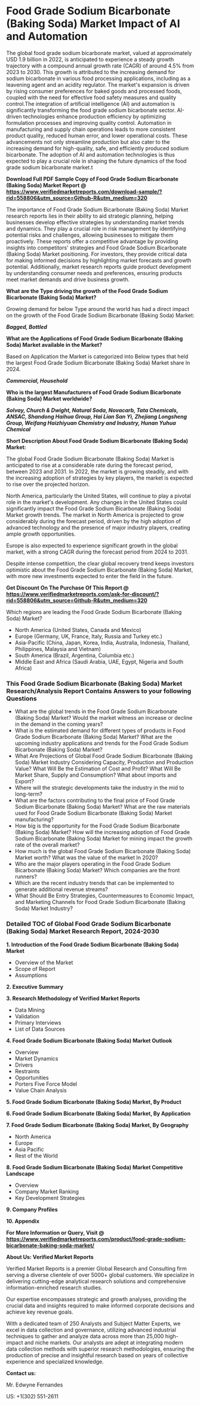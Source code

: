 <meta name="title" content="Global Food Grade Sodium Bicarbonate (Baking Soda) Market Impact of AI and Automation"><meta name="description" content="The global food grade sodium bicarbonate market, valued at approximately USD 1.9 billion in 2022, is anticipated to experience a steady growth trajectory with a compound "><meta name="title" content="Food Grade Sodium Bicarbonate (Baking Soda) Market Size, Share, Scope, Trends, Growth, Opportunities, Analysis, Forecast"><h1>Food Grade Sodium Bicarbonate (Baking Soda) Market Impact of AI and Automation</h1>The global food grade sodium bicarbonate market, valued at approximately USD 1.9 billion in 2022, is anticipated to experience a steady growth trajectory with a compound annual growth rate (CAGR) of around 4.5% from 2023 to 2030. This growth is attributed to the increasing demand for sodium bicarbonate in various food processing applications, including as a leavening agent and an acidity regulator. The market's expansion is driven by rising consumer preferences for baked goods and processed foods, coupled with the need for effective food safety measures and quality control.The integration of artificial intelligence (AI) and automation is significantly transforming the food grade sodium bicarbonate sector. AI-driven technologies enhance production efficiency by optimizing formulation processes and improving quality control. Automation in manufacturing and supply chain operations leads to more consistent product quality, reduced human error, and lower operational costs. These advancements not only streamline production but also cater to the increasing demand for high-quality, safe, and efficiently produced sodium bicarbonate. The adoption of AI and automation technologies is thus expected to play a crucial role in shaping the future dynamics of the food grade sodium bicarbonate market.t</p><p id="" class=""><strong>Download Full PDF Sample Copy of Food Grade Sodium Bicarbonate (Baking Soda) Market Report @ <a href="https://www.verifiedmarketreports.com/download-sample/?rid=558806&utm_source=Github-R&utm_medium=320" target="_blank">https://www.verifiedmarketreports.com/download-sample/?rid=558806&utm_source=Github-R&utm_medium=320</a></strong></p><p>The importance of&nbsp;Food Grade Sodium Bicarbonate (Baking Soda) Market research reports lies in their ability to aid strategic planning, helping businesses develop effective strategies by understanding market trends and dynamics. They play a crucial role in risk management by identifying potential risks and challenges, allowing businesses to mitigate them proactively. These reports offer a competitive advantage by providing insights into competitors' strategies and Food Grade Sodium Bicarbonate (Baking Soda) Market positioning. For investors, they provide critical data for making informed decisions by highlighting market forecasts and growth potential. Additionally, market research reports guide product development by understanding consumer needs and preferences, ensuring products meet market demands and drive business growth.</p><p><strong>What are the&nbsp;Type driving the growth of the Food Grade Sodium Bicarbonate (Baking Soda) Market?</strong></p><p id="" class="">Growing demand for below Type around the world has had a direct impact on the growth of the Food Grade Sodium Bicarbonate (Baking Soda) Market:</p><em><strong>Bagged, Bottled</strong></em></p><strong>What are the&nbsp;Applications&nbsp;of Food Grade Sodium Bicarbonate (Baking Soda) Market available in the Market?</strong></p><p id="" class="">Based on Application the Market is categorized into Below types that held the largest Food Grade Sodium Bicarbonate (Baking Soda) Market share In 2024.</p><em><strong>Commercial, Household</strong></em></p><strong>Who is the largest Manufacturers of Food Grade Sodium Bicarbonate (Baking Soda) Market worldwide?</strong></p><p><em><strong>Solvay, Church & Dwight, Natural Soda, Novacarb, Tata Chemicals, ANSAC, Shandong Haihua Group, Hai Lian San Yi, Zhejiang Longsheng Group, Weifang Haizhiyuan Chemistry and Industry, Hunan Yuhua Chemical</strong></em></p><p id="" class=""><strong>Short Description About Food Grade Sodium Bicarbonate (Baking Soda) Market:</strong></p><p>The global Food Grade Sodium Bicarbonate (Baking Soda) Market is anticipated to rise at a considerable rate during the forecast period, between 2023 and 2031. In 2022, the market is growing steadily, and with the increasing adoption of strategies by key players, the market is expected to rise over the projected horizon.</p><p>North America, particularly the United States, will continue to play a pivotal role in the market's development. Any changes in the United States could significantly impact the Food Grade Sodium Bicarbonate (Baking Soda) Market growth trends. The market in North America is projected to grow considerably during the forecast period, driven by the high adoption of advanced technology and the presence of major industry players, creating ample growth opportunities.</p><p>Europe is also expected to experience significant growth in the global market, with a strong CAGR during the forecast period from 2024 to 2031.</p><p>Despite intense competition, the clear global recovery trend keeps investors optimistic about the Food Grade Sodium Bicarbonate (Baking Soda) Market, with more new investments expected to enter the field in the future.</p><p id="" class=""><strong>Get Discount On The Purchase Of This Report @ <a href="https://www.verifiedmarketreports.com/ask-for-discount/?rid=558806&utm_source=Github-R&utm_medium=320" target="_blank">https://www.verifiedmarketreports.com/ask-for-discount/?rid=558806&utm_source=Github-R&utm_medium=320</a></strong></p>Which regions are leading the Food Grade Sodium Bicarbonate (Baking Soda) Market?</p><ul><li>North America (United States, Canada and Mexico)</li><li>Europe (Germany, UK, France, Italy, Russia and Turkey etc.)</li><li>Asia-Pacific (China, Japan, Korea, India, Australia, Indonesia, Thailand, Philippines, Malaysia and Vietnam)</li><li>South America (Brazil, Argentina, Columbia etc.)</li><li>Middle East and Africa (Saudi Arabia, UAE, Egypt, Nigeria and South Africa)</li></ul><h3 id="" class="">This Food Grade Sodium Bicarbonate (Baking Soda) Market Research/Analysis Report Contains Answers to your following Questions</h3><ul><li>What are the global trends in the Food Grade Sodium Bicarbonate (Baking Soda) Market? Would the market witness an increase or decline in the demand in the coming years?</li><li>What is the estimated demand for different types of products in Food Grade Sodium Bicarbonate (Baking Soda) Market? What are the upcoming industry applications and trends for the Food Grade Sodium Bicarbonate (Baking Soda) Market?</li><li>What Are Projections of Global Food Grade Sodium Bicarbonate (Baking Soda) Market Industry Considering Capacity, Production and Production Value? What Will Be the Estimation of Cost and Profit? What Will Be Market Share, Supply and Consumption? What about imports and Export?</li><li>Where will the strategic developments take the industry in the mid to long-term?</li><li>What are the factors contributing to the final price of Food Grade Sodium Bicarbonate (Baking Soda) Market? What are the raw materials used for Food Grade Sodium Bicarbonate (Baking Soda) Market manufacturing?</li><li>How big is the opportunity for the Food Grade Sodium Bicarbonate (Baking Soda) Market? How will the increasing adoption of Food Grade Sodium Bicarbonate (Baking Soda) Market for mining impact the growth rate of the overall market?</li><li>How much is the global Food Grade Sodium Bicarbonate (Baking Soda) Market worth? What was the value of the market In 2020?</li><li>Who are the major players operating in the Food Grade Sodium Bicarbonate (Baking Soda) Market? Which companies are the front runners?</li><li>Which are the recent industry trends that can be implemented to generate additional revenue streams?</li><li>What Should Be Entry Strategies, Countermeasures to Economic Impact, and Marketing Channels for Food Grade Sodium Bicarbonate (Baking Soda) Market Industry?</li></ul><h3 id="" class="">Detailed TOC of Global Food Grade Sodium Bicarbonate (Baking Soda) Market Research Report, 2024-2030</h3><p id="" class=""><strong>1. Introduction of the Food Grade Sodium Bicarbonate (Baking Soda) Market</strong></p><ul><li>Overview of the Market</li><li>Scope of Report</li><li>Assumptions</li></ul><p id="" class=""><strong>2. Executive Summary</strong></p><p id="" class=""><strong>3. Research Methodology of Verified Market Reports</strong></p><ul><li>Data Mining</li><li>Validation</li><li>Primary Interviews</li><li>List of Data Sources</li></ul><p id="" class=""><strong>4. Food Grade Sodium Bicarbonate (Baking Soda) Market Outlook</strong></p><ul><li>Overview</li><li>Market Dynamics</li><li>Drivers</li><li>Restraints</li><li>Opportunities</li><li>Porters Five Force Model</li><li>Value Chain Analysis</li></ul><p id="" class=""><strong>5. Food Grade Sodium Bicarbonate (Baking Soda) Market, By Product</strong></p><p id="" class=""><strong>6. Food Grade Sodium Bicarbonate (Baking Soda) Market, By Application</strong></p><p id="" class=""><strong>7. Food Grade Sodium Bicarbonate (Baking Soda) Market, By Geography</strong></p><ul><li>North America</li><li>Europe</li><li>Asia Pacific</li><li>Rest of the World</li></ul><p id="" class=""><strong>8. Food Grade Sodium Bicarbonate (Baking Soda) Market Competitive Landscape</strong></p><ul><li>Overview</li><li>Company Market Ranking</li><li>Key Development Strategies</li></ul><p id="" class=""><strong>9. Company Profiles</strong></p><p id="" class=""><strong>10. Appendix</strong></p><p id="" class=""><strong>For More Information or Query, Visit @ <a href="https://www.verifiedmarketreports.com/product/food-grade-sodium-bicarbonate-baking-soda-market/" target="_blank">https://www.verifiedmarketreports.com/product/food-grade-sodium-bicarbonate-baking-soda-market/</a></strong></p><p id="" class=""><strong>About Us: Verified Market Reports</strong></p><p id="" class="">Verified Market Reports is a premier Global Research and Consulting firm serving a diverse clientele of over 5000+ global customers. We specialize in delivering cutting-edge analytical research solutions and comprehensive information-enriched research studies.</p><p id="" class="">Our expertise encompasses strategic and growth analyses, providing the crucial data and insights required to make informed corporate decisions and achieve key revenue goals.</p><p id="" class="">With a dedicated team of 250 Analysts and Subject Matter Experts, we excel in data collection and governance, utilizing advanced industrial techniques to gather and analyze data across more than 25,000 high-impact and niche markets. Our analysts are adept at integrating modern data collection methods with superior research methodologies, ensuring the production of precise and insightful research based on years of collective experience and specialized knowledge.</p><p id="" class=""><strong>Contact us:</strong></p><p id="" class="">Mr. Edwyne Fernandes</p><p id="" class="">US: +1(302) 551-2611</p>